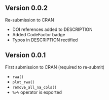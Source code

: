 ## Version 0.0.2
Re-submission to CRAN
- DOI references added to DESCRIPTION
- Added CodeFactor badge
- Typos in DESCRIPTION rectified

## Version 0.0.1
First submission to CRAN (required to re-submit)
- `rwa()`
- `plot_rwa()`
- `remove_all_na_cols()`
- `%>%` operator is exported

